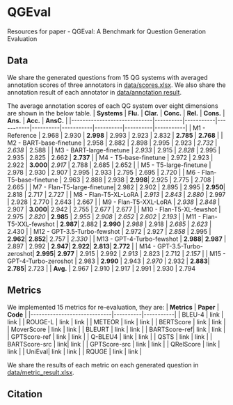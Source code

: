 # QGEval
Resources for paper - QGEval: A Benchmark for Question Generation Evaluation

## Data
We share the generated questions from 15 QG systems with averaged annotation scores of three annotators in [data/scores.xlsx](https://github.com/WeipingFu/QGEval/blob/main/data/scores.xlsx).
We also share the annotation result of each annotator in [data/annotation result](https://github.com/WeipingFu/QGEval/tree/main/data/annotation%20result).

The average annotation scores of each QG system over eight dimensions are shown in the below table.
| **Systems**                | **Flu.** | **Clar.** | **Conc.** | **Rel.** | **Cons.** | **Ans.** | **Acc.** | **AnsC.** |
|-----------------------------|----------|-----------|-----------|----------|-----------|----------|----------|-----------|
| M1 - Reference              | 2.968    | 2.930     | **2.998** | 2.993    | 2.923     | 2.832    | **2.785** | **2.768** |
| M2 - BART-base-finetune     | 2.958    | 2.882     | 2.898     | 2.995    | 2.923     | *2.732*  | *2.638*  | 2.588     |
| M3 - BART-large-finetune    | *2.933*  | 2.915     | *2.828*   | 2.995    | 2.935     | 2.825    | 2.662    | **2.737** |
| M4 - T5-base-finetune       | 2.972    | 2.923     | 2.922     | **3.000**| *2.917*   | 2.788    | 2.685    | 2.652     |
| M5 - T5-large-finetune      | 2.978    | 2.930     | 2.907     | 2.995    | 2.933     | 2.795    | 2.695    | 2.720     |
| M6 - Flan-T5-base-finetune | 2.963    | 2.888     | 2.938     | **2.998**| 2.925     | 2.775    | 2.708    | 2.665     |
| M7 - Flan-T5-large-finetune| 2.982    | 2.902     | 2.895     | 2.995    | **2.950**| 2.818    | 2.717    | 2.727     |
| M8 - Flan-T5-XL-LoRA        | *2.913*  | *2.843*   | *2.880*   | 2.997    | 2.928     | 2.770    | 2.643    | 2.667     |
| M9 - Flan-T5-XXL-LoRA       | *2.938*  | *2.848*   | 2.907     | **3.000**| 2.942     | 2.755    | 2.677    | 2.677     |
| M10 - Flan-T5-XL-fewshot    | 2.975    | *2.820*   | **2.985** | *2.955*  | *2.908*   | *2.652*  | *2.602*  | *2.193*   |
| M11 - Flan-T5-XXL-fewshot   | **2.987**| 2.882     | **2.990** | *2.988*  | 2.918     | *2.685*  | *2.623*  | 2.430     |
| M12 - GPT-3.5-Turbo-fewshot | 2.972    | 2.927     | *2.858*   | 2.995    | **2.962**| **2.852**| 2.757    | *2.330*   |
| M13 - GPT-4-Turbo-fewshot   | **2.988**| **2.987** | 2.897     | 2.992    | **2.947**| **2.922**| **2.813**| **2.772** |
| M14 - GPT-3.5-Turbo-zeroshot| **2.995**| **2.977** | 2.915     | 2.992    | *2.913*   | 2.823    | 2.712    | *2.157*   |
| M15 - GPT-4-Turbo-zeroshot  | 2.983    | **2.990** | 2.943     | *2.970*  | 2.932     | **2.883**| **2.785**| 2.723     |
| **Avg.**                    | 2.967    | 2.910     | 2.917     | 2.991    | 2.930     | 2.794   


## Metrics
We implemented 15 metrics for re-evaluation, they are:
| **Metrics**                | **Paper** | **Code** |
|-----------------------------|----------|-----------|
| BLEU-4            | link  |  link   |
| ROUGE-L     | link   | link   | 
| METEOR    | link  | link     | 
| BERTScore       | link   | link     | 
| MoverScore      | link   | link     | 
| BLEURT | link    | link     |
| BARTScore-ref| link    | link     |
| GPTScore-ref        | link  | link   | 
| Q-BLEU4       | link  | link   |
| QSTS    | link    | link   | 
| BARTScore-src   | link| link     | 
| GPTScore-src | link    | link     |
| QRelScore   | link | link | 
| UniEval| link | link | 
| RQUGE  | link   | link | 

We share the results of each metric on each generated question in [data/metric_result.xlsx](https://github.com/WeipingFu/QGEval/blob/main/data/metric_result.xlsx).

## Citation
